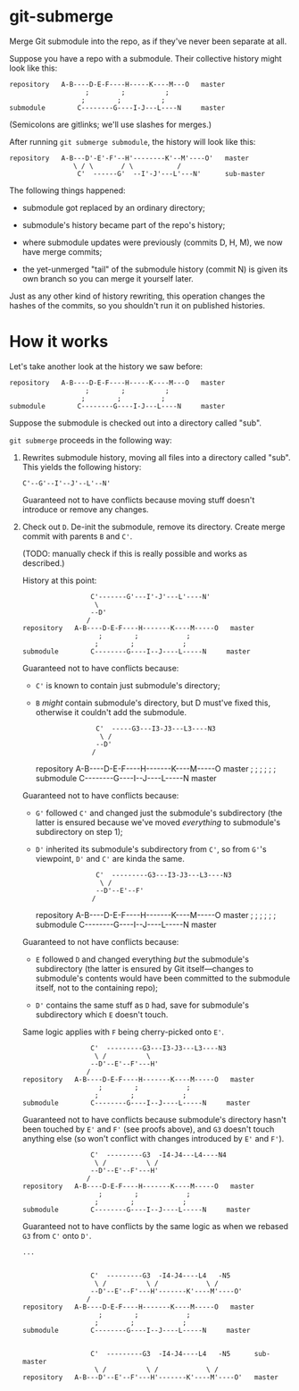 git-submerge
============

Merge Git submodule into the repo, as if they've never been separate at all.



Suppose you have a repo with a submodule. Their collective history might look
like this:

    repository   A-B----D-E-F----H-----K----M---O   master
                       ;        ;          ;
                      ;        ;          ;
    submodule        C--------G----I-J---L----N     master

(Semicolons are gitlinks; we'll use slashes for merges.)

After running `git submerge submodule`, the history will look like this:

    repository   A-B---D'-E'-F'--H'--------K'--M'----O'   master
                    \ / \       / \           /
                     C'  ------G'  --I'-J'---L'---N'      sub-master

The following things happened:

* submodule got replaced by an ordinary directory;

* submodule's history became part of the repo's history;

* where submodule updates were previously (commits D, H, M), we now have merge
  commits;

* the yet-unmerged "tail" of the submodule history (commit N) is given its own
  branch so you can merge it yourself later.

Just as any other kind of history rewriting, this operation changes the hashes
of the commits, so you shouldn't run it on published histories.


How it works
============

Let's take another look at the history we saw before:

    repository   A-B----D-E-F----H-----K----M---O   master
                       ;        ;          ;
                      ;        ;          ;
    submodule        C--------G----I-J---L----N     master

Suppose the submodule is checked out into a directory called "sub".

`git submerge` proceeds in the following way:

1.  Rewrites submodule history, moving all files into a directory called "sub".
    This yields the following history:

        C'--G'--I'--J'--L'--N'

    Guaranteed not to have conflicts because moving stuff doesn't introduce or
    remove any changes.

2.  Check out `D`. De-init the submodule, remove its directory. Create merge
    commit with parents `B` and `C'`.

    (TODO: manually check if this is really possible and works as described.)

    History at this point:

                         C'-------G'---I'-J'---L'----N'
                          \
                         --D'
                        /
        repository   A-B----D-E-F----H-------K----M-----O   master
                           ;        ;            ;
                          ;        ;            ;
        submodule        C--------G----I--J----L-----N     master

    Guaranteed not to have conflicts because:

    * `C'` is known to contain just submodule's directory;

    * `B` *might* contain submodule's directory, but D must've fixed this,
      otherwise it couldn't add the submodule.


                         C'  -----G3---I3-J3---L3----N3
                          \ /
                         --D'
                        /
        repository   A-B----D-E-F----H-------K----M-----O   master
                           ;        ;            ;
                          ;        ;            ;
        submodule        C--------G----I--J----L-----N     master

    Guaranteed not to have conflicts because:

    * `G'` followed `C'` and changed just the submodule's subdirectory (the
      latter is ensured because we've moved *everything* to submodule's
      subdirectory on step 1);

    * `D'` inherited its submodule's subdirectory from `C'`, so from `G'`'s
      viewpoint, `D'` and `C'` are kinda the same.


                         C'  ---------G3---I3-J3---L3----N3
                          \ /
                         --D'--E'--F'
                        /
        repository   A-B----D-E-F----H-------K----M-----O   master
                           ;        ;            ;
                          ;        ;            ;
        submodule        C--------G----I--J----L-----N     master

    Guaranteed to not have conflicts because:

    * `E` followed `D` and changed everything *but* the submodule's
      subdirectory (the latter is ensured by Git itself—changes to submodule's
      contents would have been committed to the submodule itself, not to the
      containing repo);

    * `D'` contains the same stuff as `D` had, save for submodule's
      subdirectory which `E` doesn't touch.

    Same logic applies with `F` being cherry-picked onto `E'`.

                         C'  ---------G3---I3-J3---L3----N3
                          \ /          \
                         --D'--E'--F'---H'
                        /
        repository   A-B----D-E-F----H-------K----M-----O   master
                           ;        ;            ;
                          ;        ;            ;
        submodule        C--------G----I--J----L-----N     master

    Guaranteed not to have conflicts because submodule's directory hasn't been
    touched by `E'` and `F'` (see proofs above), and `G3` doesn't touch
    anything else (so won't conflict with changes introduced by `E'` and `F'`).


                         C'  ---------G3  -I4-J4---L4----N4
                          \ /          \ /
                         --D'--E'--F'---H'
                        /
        repository   A-B----D-E-F----H-------K----M-----O   master
                           ;        ;            ;
                          ;        ;            ;
        submodule        C--------G----I--J----L-----N     master

    Guaranteed not to have conflicts by the same logic as when we rebased `G3`
    from `C'` onto `D'`.

        ...


                         C'  ---------G3  -I4-J4----L4   -N5
                          \ /          \ /            \ /
                         --D'--E'--F'---H'-------K'----M'----O'
                        /
        repository   A-B----D-E-F----H-------K----M-----O   master
                           ;        ;            ;
                          ;        ;            ;
        submodule        C--------G----I--J----L-----N     master


                         C'  ---------G3  -I4-J4----L4   -N5      sub-master
                          \ /          \ /            \ /
        repository   A-B---D'--E'--F'---H'-------K'----M'----O'   master
